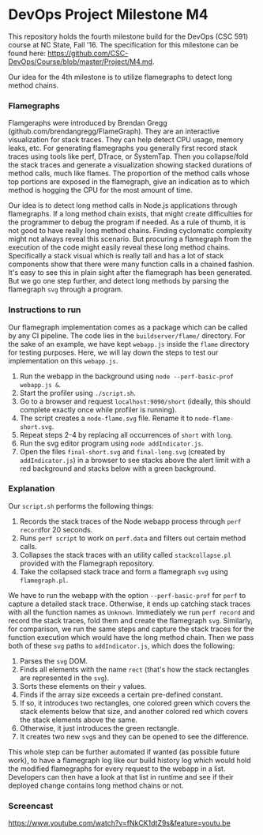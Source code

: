 # DevOps Project Milestone M4
This repository holds the fourth milestone build for the DevOps (CSC 591) course at NC State, Fall '16. The specification for this milestone can be found here: https://github.com/CSC-DevOps/Course/blob/master/Project/M4.md.

Our idea for the 4th milestone is to utilize flamegraphs to detect long method chains. 

### Flamegraphs

Flamgeraphs were introduced by Brendan Gregg (github.com/brendangregg/FlameGraph). They are an interactive visualization for stack traces. They can help detect CPU usage, memory leaks, etc. For generating flamegraphs you generally first record stack traces using tools like perf, DTrace, or SystemTap. Then you collapse/fold the stack traces and generate a visualization showing stacked durations of method calls, much like flames. The proportion of the method calls whose top portions are exposed in the flamegraph, give an indication as to which method is hogging the CPU for the most amount of time.

Our idea is to detect long method calls in Node.js applications through flamegraphs. If a long method chain exists, that might create difficulties for the programmer to debug the program if needed. As a rule of thumb, it is not good to have really long method chains. Finding cyclomatic complexity might not always reveal this scenario. But procuring a flamegraph from the execution of the code might easily reveal these long method chains. Specifically a stack visual which is really tall and has a lot of stack components show that there were many function calls in a chained fashion. It's easy to see this in plain sight after the flamegraph has been generated. But we go one step further, and detect long methods by parsing the flamegraph `svg` through a program.  

### Instructions to run

Our flamegraph implementation comes as a package which can be called by any CI pipeline. The code lies in the `buildserver/flame/` directory. For the sake of an example, we have kept `webapp.js` inside the `flame` directory for testing purposes. Here, we will lay down the steps to test our implementation on this `webapp.js`.

1. Run the webapp in the background using `node --perf-basic-prof webapp.js &`. 
2. Start the profiler using `./script.sh`.
3. Go to a browser and request `localhost:9090/short` (ideally, this should complete exactly once while profiler is running).
4. The script creates a `node-flame.svg` file. Rename it to `node-flame-short.svg`.
5. Repeat steps 2-4 by replacing all occurrences of `short` with `long`.
6. Run the svg editor program using `node addIndicator.js`.
7. Open the files `final-short.svg` and `final-long.svg` (created by `addIndicator.js`) in a browser to see stacks above the alert limit with a red background and stacks below with a green background. 

### Explanation

Our `script.sh` performs the following things:

1. Records the stack traces of the Node webapp process through `perf record`for 20 seconds. 
2. Runs `perf script` to work on `perf.data` and filters out certain method calls. 
3. Collapses the stack traces with an utility called `stackcollapse.pl` provided with the Flamegraph repository. 
4. Take the collapsed stack trace and form a flamegraph `svg` using `flamegraph.pl`. 

We have to run the webapp with the option `--perf-basic-prof` for `perf` to capture a detailed stack trace. Otherwise, it ends up catching stack traces with all the function names as `Unknown`. Immediately we run `perf record` and record the stack traces, fold them and create the flamegraph `svg`. Similarly, for comparison, we run the same steps and capture the stack traces for the function execution which would have the long method chain. Then we pass both of these `svg` paths to `addIndicator.js`, which does the following:

1. Parses the `svg` DOM.
2. Finds all elements with the name `rect` (that's how the stack rectangles are represented in the `svg`). 
3. Sorts these elements on their `y` values. 
4. Finds if the array size exceeds a certain pre-defined constant. 
5. If so, it introduces two rectangles, one colored green which covers the stack elements below that size, and another colored red which covers the stack elements above the same. 
5. Otherwise, it just introduces the green rectangle. 
6. It creates two new `svg`s and they can be opened to see the difference. 

This whole step can be further automated if wanted (as possible future work), to have a flamegraph log like our build history log which would hold the modified flamegraphs for every request to the webapp in a list. Developers can then have a look at that list in runtime and see if their deployed change contains long method chains or not. 

### Screencast

https://www.youtube.com/watch?v=fNkCK1dtZ9s&feature=youtu.be
